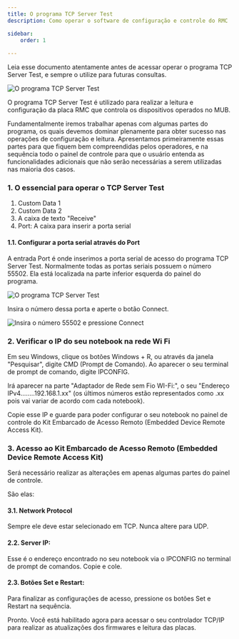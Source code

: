 ```yaml
---
title: O programa TCP Server Test
description: Como operar o software de configuração e controle do RMC

sidebar:
    order: 1
 
---
```


[comment]: <> (Documentação online para o aplicativo Interface de Comando Eletromidia)
[comment]: <> (Criado por Alexandre de Abreu - alexandre.abreu@eletromidia.com.br)
[comment]: <> (Data : 17/06/2024)

Leia esse documento atentamente antes de acessar operar o programa TCP Server Test, e sempre o utilize para futuras consultas.


![O programa TCP Server Test](https://i.imgur.com/UUs6bob.png)
 
 O programa TCP Server Test é utilizado para realizar a leitura e configuração da placa RMC que controla os dispositivos operados no MUB.

Fundamentalmente iremos trabalhar apenas com algumas partes do programa, os quais devemos dominar plenamente para obter sucesso nas operações de configuração e leitura. Apresentamos primeiramente essas partes para que fiquem bem compreendidas pelos operadores, e na sequência todo o painel de controle para que o usuário entenda as funcionalidades adicionais que não serão necessárias a serem utilizadas nas maioria dos casos.

### 1. O essencial para operar o TCP Server Test

1. Custom Data 1
2. Custom Data 2
3. A caixa de texto "Receive"
4. Port: A caixa para inserir a porta serial 


#### 1.1. Configurar a porta serial através do Port 

A entrada Port é onde inserimos a porta serial de acesso do programa TCP Server Test. Normalmente todas as portas seriais possuem o número 55502. Ela está localizada na parte inferior esquerda do painel do programa.

![O programa TCP Server Test](https://i.imgur.com/pqFRuaw.png)

Insira o número dessa porta e aperte o botão Connect.

![Insira o número 55502 e pressione Connect](https://i.imgur.com/fcuLYA9.jpeg)


### 2. Verificar o IP do seu notebook na rede Wi Fi

Em seu Windows, clique os botões Windows + R, ou através da janela "Pesquisar", digite CMD (Prompt de Comando). Ao aparecer o seu terminal de prompt de comando, digite IPCONFIG.

Irá aparecer na parte "Adaptador de Rede sem Fio WI-Fi:", o seu "Endereço IPv4........192.168.1.xx" (os últimos números estão representados como .xx pois vai variar de acordo com cada notebook).

Copie esse IP e guarde para poder configurar o seu notebook no painel de controle do Kit Embarcado de Acesso Remoto (Embedded Device Remote Access Kit).

### 3. Acesso ao Kit Embarcado de Acesso Remoto (Embedded Device Remote Access Kit) 

Será necessário realizar as alterações em apenas algumas partes do painel de controle.

São elas:

#### 3.1. Network Protocol
Sempre ele deve estar selecionado em TCP. Nunca altere para UDP.

#### 2.2. Server IP:
Esse é o endereço encontrado no seu notebook via o IPCONFIG no terminal de prompt de comandos. Copie e cole.
 
#### 2.3. Botões Set e Restart:
Para finalizar as configurações de acesso, pressione os botões Set e Restart na sequência.

Pronto. Você está habilitado agora para acessar o seu controlador TCP/IP para realizar as atualizações dos firmwares e leitura das placas.

